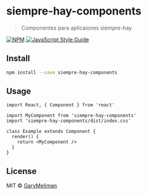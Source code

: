 # siempre-hay-components

> Componentes para aplicaiones siempre-hay

[![NPM](https://img.shields.io/npm/v/siempre-hay-components.svg)](https://www.npmjs.com/package/siempre-hay-components) [![JavaScript Style Guide](https://img.shields.io/badge/code_style-standard-brightgreen.svg)](https://standardjs.com)

## Install

```bash
npm install --save siempre-hay-components
```

## Usage

```tsx
import React, { Component } from 'react'

import MyComponent from 'siempre-hay-components'
import 'siempre-hay-components/dist/index.css'

class Example extends Component {
  render() {
    return <MyComponent />
  }
}
```

## License

MIT © [GaryMeliman](https://github.com/GaryMeliman)
